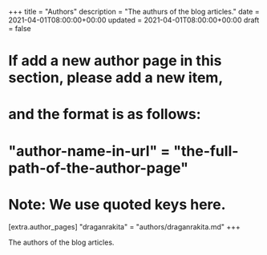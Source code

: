+++
title = "Authors"
description = "The authurs of the blog articles."
date = 2021-04-01T08:00:00+00:00
updated = 2021-04-01T08:00:00+00:00
draft = false

# If add a new author page in this section, please add a new item,
# and the format is as follows:
#
# "author-name-in-url" = "the-full-path-of-the-author-page"
#
# Note: We use quoted keys here.
[extra.author_pages]
"draganrakita" = "authors/draganrakita.md"
+++

The authors of the blog articles.
